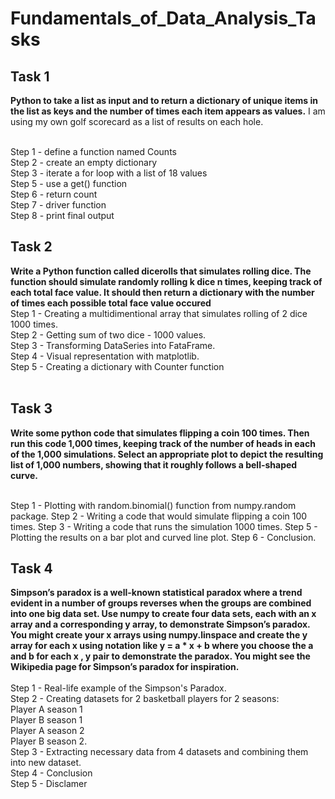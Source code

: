 # Fundamentals_of_Data_Analysis_Tasks

## Task 1<br>
<b>Python to take a list as input and to return a dictionary of unique items in the list as keys and the number of times each item appears as values.</b> I am using my own golf scorecard as a list of results on each hole.<br><br>

Step 1 - define a function named Counts<br>
Step 2  - create an empty dictionary<br>
Step 3 - iterate a for loop with a list of 18 values<br>
Step 5 - use a get() function<br>
Step 6 - return count<br>
Step 7 - driver function<br>
Step 8 - print final output<br>

## Task 2<br>
<b>Write a Python function called dicerolls that simulates rolling dice. The function should simulate randomly rolling k dice n times, keeping track of each total face value. It should then return a dictionary with the number of times each possible total face value occured </b><br>
Step 1 - Creating a multidimentional array that simulates rolling of 2 dice 1000 times.<br>
Step 2 - Getting sum of two dice  - 1000 values.<br>
Step 3 - Transforming DataSeries into FataFrame.<br>
Step 4 - Visual representation with matplotlib.<br>
Step 5 - Creating a dictionary with Counter function<br><br>



## Task 3
<b>Write some python code that simulates flipping a coin 100 times. Then run this code 1,000 times, keeping track of the number of heads in each of the 1,000 simulations. Select an appropriate plot to depict the resulting list of 1,000 numbers, showing that it roughly follows a bell-shaped curve.</b><br><br>

Step 1 - Plotting with random.binomial() function from numpy.random package.
Step 2 - Writing a code that would simulate flipping a coin 100 times.
Step 3 - Writing a code that runs the simulation 1000 times.
Step 5 - Plotting the results on a bar plot and curved line plot.
Step 6 - Conclusion.

## Task 4<br>
<b> Simpson’s paradox is a well-known statistical paradox where a trend evident in a number of groups reverses when the groups are combined into one big data set. Use numpy to create four data sets, each with an x array and a corresponding y array, to demonstrate Simpson’s paradox. You might create your x arrays using numpy.linspace and create the y array for each x using notation like y = a * x + b where you choose the a and b for each x , y pair to demonstrate the paradox. You might see the Wikipedia page for Simpson’s paradox for inspiration.  </b><br>
<br>
Step 1 - Real-life example of the Simpson's Paradox.<br>
Step 2 - Creating datasets for 2 basketball players for 2 seasons:<br>
   Player A season 1<br>
   Player B season 1<br>
   Player A season 2<br>
   Player B season 2.<br>
Step 3 - Extracting necessary data from 4 datasets and combining them into new dataset.<br>
Step 4 - Conclusion<br>
Step 5 - Disclamer
